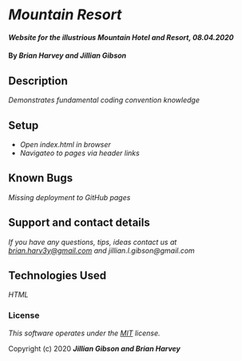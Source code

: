 # _Mountain Resort_

#### _Website for the illustrious Mountain Hotel and Resort, 08.04.2020_

#### By _**Brian Harvey and Jillian Gibson**_

## Description

_Demonstrates fundamental coding convention knowledge_

## Setup

* _Open index.html in browser_
* _Navigateo to pages via header links_

## Known Bugs

_Missing deployment to GitHub pages_

## Support and contact details

_If you have any questions, tips, ideas contact us at brian.harv3y@gmail.com and jillian.l.gibson@gmail.com_

## Technologies Used

_HTML_

### License

*This software operates under the [MIT](https://en.wikipedia.org/wiki/MIT_License) license.*

Copyright (c) 2020 **_Jillian Gibson and Brian Harvey_**